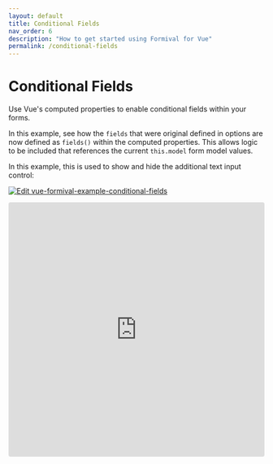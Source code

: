 ```yaml
---
layout: default
title: Conditional Fields
nav_order: 6
description: "How to get started using Formival for Vue"
permalink: /conditional-fields
---
```


# Conditional Fields

Use Vue's computed properties to enable conditional 
fields within your forms.

In this example, see how the `fields` that were original defined
in options are now defined as `fields()` within the computed
properties. This allows logic to be included that references
the current `this.model` form model values.

In this example, this is used to show and hide the additional
text input control:

[![Edit vue-formival-example-conditional-fields](https://codesandbox.io/static/img/play-codesandbox.svg)](https://codesandbox.io/s/vue-formival-example-conditional-fields-wm7ol?fontsize=14&hidenavigation=1&theme=dark)

<iframe src="https://codesandbox.io/embed/vue-formival-example-conditional-fields-wm7ol?fontsize=14&hidenavigation=1&theme=dark" style="width:100%; height:500px; border:0; border-radius: 4px; overflow:hidden;" title="vue-formival-example-conditional-fields"></iframe>

